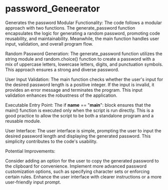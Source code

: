 # password_Geneerator
Generates the password
Modular Functionality: The code follows a modular approach with two functions. The generate_password function encapsulates the logic for generating a random password, promoting code reusability, and maintainability. Meanwhile, the main function handles user input, validation, and overall program flow.

Random Password Generation: The generate_password function utilizes the string module and random.choice() function to create a password with a mix of uppercase letters, lowercase letters, digits, and punctuation symbols. This approach ensures a strong and diverse password.

User Input Validation: The main function checks whether the user's input for the desired password length is a positive integer. If the input is invalid, it provides an error message and terminates the program. This input validation enhances the robustness of the application.

Executable Entry Point: The if __name__ == "__main__": block ensures that the main() function is executed only when the script is run directly. This is a good practice to allow the script to be both a standalone program and a reusable module.

User Interface: The user interface is simple, prompting the user to input the desired password length and displaying the generated password. This simplicity contributes to the code's usability.

Potential Improvements:

Consider adding an option for the user to copy the generated password to the clipboard for convenience.
Implement more advanced password customization options, such as specifying character sets or enforcing certain rules.
Enhance the user interface with clearer instructions or a more user-friendly input prompt.
